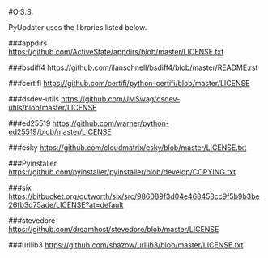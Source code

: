 #O.S.S.

PyUpdater uses the libraries listed below.

###appdirs
https://github.com/ActiveState/appdirs/blob/master/LICENSE.txt


###bsdiff4
https://github.com/ilanschnell/bsdiff4/blob/master/README.rst


###certifi
https://github.com/certifi/python-certifi/blob/master/LICENSE


###dsdev-utils
https://github.com/JMSwag/dsdev-utils/blob/master/LICENSE


###ed25519
https://github.com/warner/python-ed25519/blob/master/LICENSE


###esky
https://github.com/cloudmatrix/esky/blob/master/LICENSE.txt


###Pyinstaller
https://github.com/pyinstaller/pyinstaller/blob/develop/COPYING.txt


###six
https://bitbucket.org/gutworth/six/src/986089f3d04e468458cc9f5b9b3be26fb3d75ade/LICENSE?at=default


###stevedore
https://github.com/dreamhost/stevedore/blob/master/LICENSE


###urllib3
https://github.com/shazow/urllib3/blob/master/LICENSE.txt
